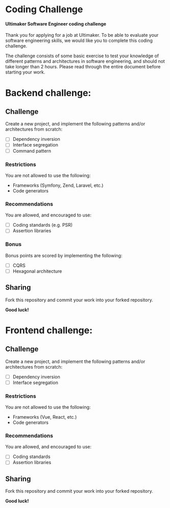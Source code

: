 # Coding Challenge
#### Ultimaker Software Engineer coding challenge

Thank you for applying for a job at Ultimaker. To be able to evaluate your software engineering skills, we would like you to complete this coding challenge. 

The challenge consists of some basic exercise to test your knowledge of different patterns and architectures in software engineering, and should not take longer than 2 hours. Please read through the entire document before starting your work.

# Backend challenge:

## Challenge
Create a new project, and implement the following patterns and/or architectures from scratch:
- [ ] Dependency inversion
- [ ] Interface segregation
- [ ] Command pattern

### Restrictions
You are not allowed to use the following:
- Frameworks (Symfony, Zend, Laravel, etc.)
- Code generators

### Recommendations
You are allowed, and encouraged to use:
- [ ] Coding standards (e.g. PSR)
- [ ] Assertion libraries

### Bonus
Bonus points are scored by implementing the following:
- [ ] CQRS
- [ ] Hexagonal architecture

## Sharing
Fork this repository and commit your work into your forked repository. 

**Good luck!**

# Frontend challenge:

## Challenge
Create a new project, and implement the following patterns and/or architectures from scratch:
- [ ] Dependency inversion
- [ ] Interface segregation

### Restrictions
You are not allowed to use the following:
- Frameworks (Vue, React, etc.)
- Code generators

### Recommendations
You are allowed, and encouraged to use:
- [ ] Coding standards
- [ ] Assertion libraries

## Sharing
Fork this repository and commit your work into your forked repository. 

**Good luck!**
